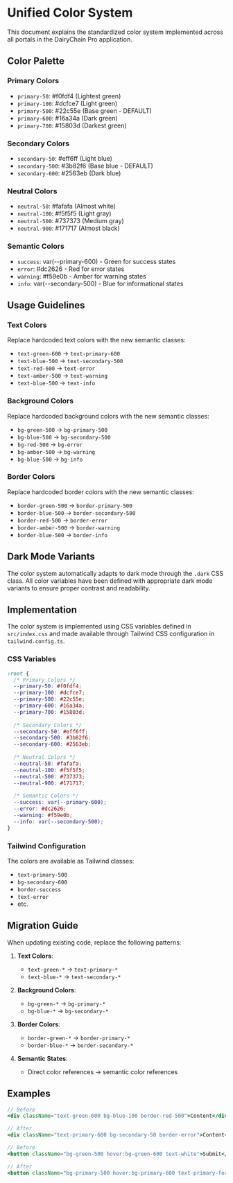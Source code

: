 # Unified Color System

This document explains the standardized color system implemented across all portals in the DairyChain Pro application.

## Color Palette

### Primary Colors
- `primary-50`: #f0fdf4 (Lightest green)
- `primary-100`: #dcfce7 (Light green)
- `primary-500`: #22c55e (Base green - DEFAULT)
- `primary-600`: #16a34a (Dark green)
- `primary-700`: #15803d (Darkest green)

### Secondary Colors
- `secondary-50`: #eff6ff (Light blue)
- `secondary-500`: #3b82f6 (Base blue - DEFAULT)
- `secondary-600`: #2563eb (Dark blue)

### Neutral Colors
- `neutral-50`: #fafafa (Almost white)
- `neutral-100`: #f5f5f5 (Light gray)
- `neutral-500`: #737373 (Medium gray)
- `neutral-900`: #171717 (Almost black)

### Semantic Colors
- `success`: var(--primary-600) - Green for success states
- `error`: #dc2626 - Red for error states
- `warning`: #f59e0b - Amber for warning states
- `info`: var(--secondary-500) - Blue for informational states

## Usage Guidelines

### Text Colors
Replace hardcoded text colors with the new semantic classes:
- `text-green-600` → `text-primary-600`
- `text-blue-500` → `text-secondary-500`
- `text-red-600` → `text-error`
- `text-amber-500` → `text-warning`
- `text-blue-500` → `text-info`

### Background Colors
Replace hardcoded background colors with the new semantic classes:
- `bg-green-500` → `bg-primary-500`
- `bg-blue-500` → `bg-secondary-500`
- `bg-red-500` → `bg-error`
- `bg-amber-500` → `bg-warning`
- `bg-blue-500` → `bg-info`

### Border Colors
Replace hardcoded border colors with the new semantic classes:
- `border-green-500` → `border-primary-500`
- `border-blue-500` → `border-secondary-500`
- `border-red-500` → `border-error`
- `border-amber-500` → `border-warning`
- `border-blue-500` → `border-info`

## Dark Mode Variants

The color system automatically adapts to dark mode through the `.dark` CSS class. All color variables have been defined with appropriate dark mode variants to ensure proper contrast and readability.

## Implementation

The color system is implemented using CSS variables defined in `src/index.css` and made available through Tailwind CSS configuration in `tailwind.config.ts`.

### CSS Variables
```css
:root {
  /* Primary Colors */
  --primary-50: #f0fdf4;
  --primary-100: #dcfce7;
  --primary-500: #22c55e;
  --primary-600: #16a34a;
  --primary-700: #15803d;
  
  /* Secondary Colors */
  --secondary-50: #eff6ff;
  --secondary-500: #3b82f6;
  --secondary-600: #2563eb;
  
  /* Neutral Colors */
  --neutral-50: #fafafa;
  --neutral-100: #f5f5f5;
  --neutral-500: #737373;
  --neutral-900: #171717;
  
  /* Semantic Colors */
  --success: var(--primary-600);
  --error: #dc2626;
  --warning: #f59e0b;
  --info: var(--secondary-500);
}
```

### Tailwind Configuration
The colors are available as Tailwind classes:
- `text-primary-500`
- `bg-secondary-600`
- `border-success`
- `text-error`
- etc.

## Migration Guide

When updating existing code, replace the following patterns:

1. **Text Colors**:
   - `text-green-*` → `text-primary-*`
   - `text-blue-*` → `text-secondary-*`

2. **Background Colors**:
   - `bg-green-*` → `bg-primary-*`
   - `bg-blue-*` → `bg-secondary-*`

3. **Border Colors**:
   - `border-green-*` → `border-primary-*`
   - `border-blue-*` → `border-secondary-*`

4. **Semantic States**:
   - Direct color references → semantic color references

## Examples

```jsx
// Before
<div className="text-green-600 bg-blue-100 border-red-500">Content</div>

// After
<div className="text-primary-600 bg-secondary-50 border-error">Content</div>
```

```jsx
// Before
<button className="bg-green-500 hover:bg-green-600 text-white">Submit</button>

// After
<button className="bg-primary-500 hover:bg-primary-600 text-primary-foreground">Submit</button>
```